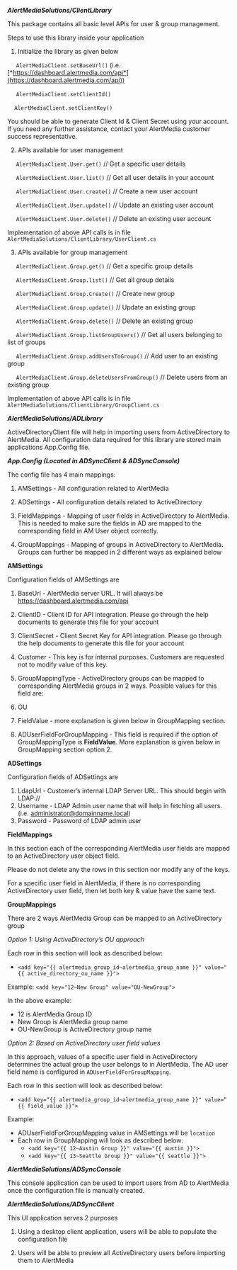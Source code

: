 ***AlertMediaSolutions/ClientLibrary***

This package contains all basic level APIs for user & group management.

Steps to use this library inside your application

1.  Initialize the library as given below

     `AlertMediaClient.setBaseUrl()` (i.e.
[*https://dashboard.alertmedia.com/api*](https://dashboard.alertmedia.com/api))

     `AlertMediaClient.setClientId()` 

     `AlertMediaClient.setClientKey()`

You should be able to generate Client Id & Client Secret using your
account. If you need any further assistance, contact your AlertMedia
customer success representative.

2.  APIs available for user management 

     `AlertMediaClient.User.get()` // Get a specific user details

     `AlertMediaClient.User.list()` // Get all user details in your
account

     `AlertMediaClient.User.create()` // Create a new user account

     `AlertMediaClient.User.update()` // Update an existing user account

     `AlertMediaClient.User.delete()` // Delete an existing user account

Implementation of above API calls is in file
`AlertMediaSolutions/ClientLibrary/UserClient.cs`

3.  APIs available for group management

     `AlertMediaClient.Group.get()` // Get a specific group details

     `AlertMediaClient.Group.list()` // Get all group details

     `AlertMediaClient.Group.Create()` // Create new group

     `AlertMediaClient.Group.update()` // Update an existing group

     `AlertMediaClient.Group.delete()` // Delete an existing group

     `AlertMediaClient.Group.listGroupUsers()` // Get all users belonging
to list of groups

     `AlertMediaClient.Group.addUsersToGroup()` // Add user to an existing
group

     `AlertMediaClient.Group.deleteUsersFromGroup()` // Delete users from
an existing group

Implementation of above API calls is in file
`AlertMediaSolutions/ClientLibrary/GroupClient.cs`

***AlertMediaSolutions/ADLibrary***

ActiveDirectoryClient file will help in importing users from
ActiveDirectory to AlertMedia. All configuration data required for this
library are stored main applications App.Config file. 

***App.Config (Located in ADSyncClient & ADSyncConsole)***

The config file has 4 main mappings:

1.  AMSettings - All configuration related to AlertMedia

2.  ADSettings - All configuration details related to ActiveDirectory

3.  FieldMappings - Mapping of user fields in ActiveDirectory
    to AlertMedia. This is needed to make sure the fields in AD are
    mapped to the corresponding field in AM User object correctly.

4.  GroupMappings - Mapping of groups in ActiveDirectory to AlertMedia.
    Groups can further be mapped in 2 different ways as explained below

**AMSettings**

Configuration fields of AMSettings are

1.  BaseUrl - AlertMedia server URL. It will always be
    https://dashboard.alertmedia.com/api

2.  ClientID - Client ID for API integration. Please go through the help
    documents to generate this file for your account

3.  ClientSecret - Client Secret Key for API integration. Please go
    through the help documents to generate this file for your account

4.  Customer - This key is for internal purposes. Customers are
    requested not to modify value of this key.

5.  GroupMappingType - ActiveDirectory groups can be mapped to
    corresponding AlertMedia groups in 2 ways. Possible values for this
    field are:
  1.  OU

  2.  FieldValue - more explanation is given below in
      GroupMapping section.

6.  ADUserFieldForGroupMapping - This field is required if the option of
    GroupMappingType is **FieldValue**. More explanation is given below
    in GroupMapping section option 2.

**ADSettings**

Configuration fields of ADSettings are

1.  LdapUrl - Customer’s internal LDAP Server URL. This should begin
    with LDAP://
2.  Username - LDAP Admin user name that will help in fetching
    all users. (i.e. administrator@domainname.local)
3.  Password - Password of LDAP admin user

**FieldMappings**

In this section each of the corresponding AlertMedia user fields are
mapped to an ActiveDirectory user object field.

Please do not delete any the rows in this section nor modify any of the
keys.

For a specific user field in AlertMedia, if there is no corresponding
ActiveDirectory user field, then let both key & value have the same
text.

**GroupMappings**

There are 2 ways AlertMedia Group can be mapped to an ActiveDirectory
group

*Option 1: Using ActiveDirectory’s OU approach*

Each row in this section will look as described below:
-  `<add key="{{ alertmedia_group_id~alertmedia_group_name }}" value="{{ active_directory_ou_name }}">`

Example: `<add key="12~New Group" value="OU-NewGroup">`

In the above example:

-  12 is AlertMedia Group ID
-  New Group is AlertMedia group name
-  OU-NewGroup is ActiveDirectory group name

*Option 2: Based on ActiveDirectory user field values*

In this approach, values of a specific user field in ActiveDirectory
determines the actual group the user belongs to in AlertMedia. The AD
user field name is configured in `ADUserFieldForGroupMapping`.

Each row in this section will look as described below:

- `<add key=“{{ alertmedia_group_id~alertmedia_group_name }}" value=“ {{ field_value }}">`

Example:
-   ADUserFieldForGroupMapping value in AMSettings will be `location`
-   Each row in GroupMapping will look as described below:
    -   `<add key="{{ 12~Austin Group }}" value="{{ austin }}">`
    -   `<add key="{{ 13~Seattle Group }}" value="{{ seattle }}">`

***AlertMediaSolutions/ADSyncConsole***

This console application can be used to import users from AD to
AlertMedia once the configuration file is manually created.

***AlertMediaSolutions/ADSyncClient***

This UI application serves 2 purposes

1.  Using a desktop client application, users will be able to populate
    the configuration file

2.  Users will be able to preview all ActiveDirectory users before
    importing them to AlertMedia

